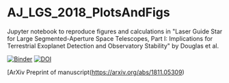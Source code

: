 # AJ_LGS_2018_PlotsAndFigs

Jupyter notebook to reproduce figures and calculations in "Laser Guide Star for Large Segmented-Aperture Space Telescopes, Part I: Implications for Terrestrial Exoplanet Detection and Observatory Stability" by Douglas et al.


[![Binder](https://mybinder.org/badge_logo.svg)](https://mybinder.org/v2/gh/douglase/AJ_LGS_2018_PlotsAndFigs/master?filepath=LGS_range_and_ZWFS_plots_and_calculations.ipynb)
[![DOI](https://zenodo.org/badge/157277702.svg)](https://zenodo.org/badge/latestdoi/157277702)

[ArXiv Preprint of manuscript(https://arxiv.org/abs/1811.05309)
